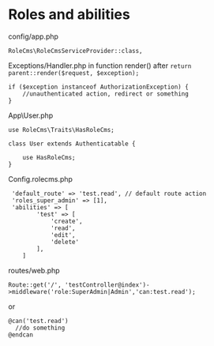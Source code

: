 # Roles and abilities


config/app.php

```
RoleCms\RoleCmsServiceProvider::class,
```
Exceptions/Handler.php in function render() after `return parent::render($request, $exception);`

```
if ($exception instanceof AuthorizationException) {
    //unauthenticated action, redirect or something
}
```
App\User.php
```
use RoleCms\Traits\HasRoleCms;

class User extends Authenticatable {

    use HasRoleCms;
}
```

Config.rolecms.php
```
 'default_route' => 'test.read', // default route action
 'roles_super_admin' => [1],
 'abilities' => [
        'test' => [
            'create',
            'read',
            'edit',
            'delete'
        ],
    ]
 ```
 routes/web.php

```
Route::get('/', 'testController@index')->middleware('role:SuperAdmin|Admin','can:test.read');
```
or
```
@can('test.read')
  //do something
@endcan
```
